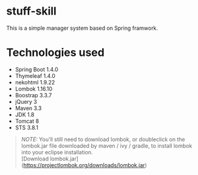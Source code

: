 # stuff-skill
  This is a simple manager system based on Spring framwork.

# Technologies used
-  Spring Boot 1.4.0
-  Thymeleaf 1.4.0
-  nekohtml 1.9.22
-  Lombok 1.16.10
-  Boostrap 3.3.7
-  jQuery 3
-  Maven 3.3
-  JDK 1.8
-  Tomcat 8
-  STS 3.8.1

> *NOTE:* You'll still need to download lombok, or doubleclick on the lombok.jar file downloaded by maven / ivy / gradle, to install lombok into your eclipse installation.  
> [Download lombok.jar] (https://projectlombok.org/downloads/lombok.jar)
